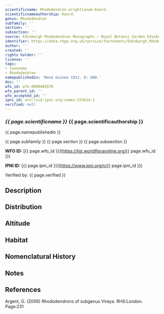 ```yaml
---
scientificname: Rhododendron wrightianum Koord.
scientificnameauthorship: Koord.
genus: Rhododendron
subfamily: ''
section: ''
subsection: ''
source: Edinburgh Rhododendron Monographs – Royal Botanic Garden Edinburgh
identifier: https://data.rbge.org.uk/service/factsheets/Edinburgh_Rhododendron_Monographs.xhtml
author: ''
created: ''
rights holder: ''
license: ''
tags:
- taxonomy
- Rhododendron
namepublishedin: 'Nova Guinea 1912. 8: 880.'
doi: ''
wfo_id: wfo-0000405570
wfo_parent_id: ''
wfo_accepted_id: ''
ipni_id: urn:lsid:ipni.org:names:333614-1
verified: null
---
```

### _{{ page.scientificname }}_ {{ page.scientificauthorship }}
 {{ page.namepublishedin }}

{{ page.subfamily }} {{ page.section }} {{ page.subsection }}

**WFO ID:** [{{ page.wfo_id }}](https://list.worldfloraonline.org/{{ page.wfo_id }})

**IPNI ID:** [{{ page.ipni_id }}](https://www.ipni.org/n/{{ page.ipni_id }})

Verified by: {{ page.verified }}



## Description


## Distribution


## Altitude


## Habitat


## Nomenclatural History

                       
## Notes


## References

Argent, G. (2006) Rhododendrons of subgenus Vireya. RHS:London. Page:231

